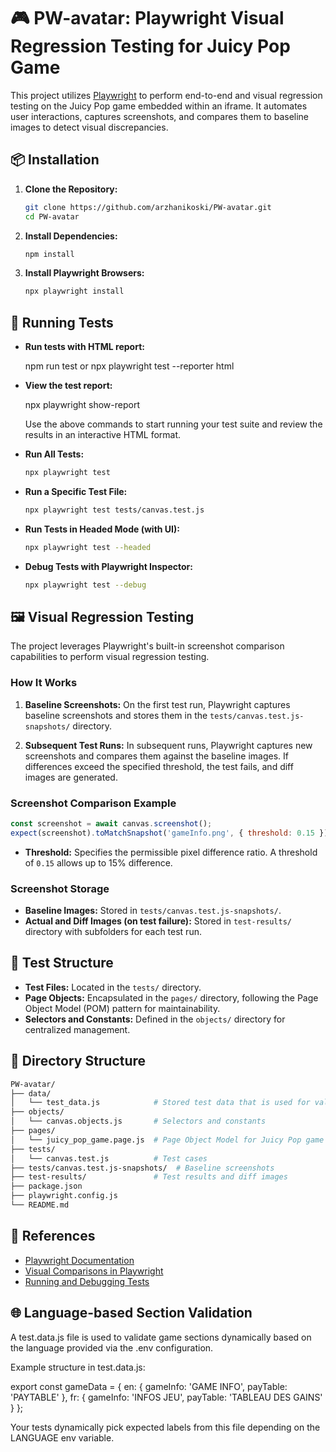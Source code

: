 
# 🎮 PW-avatar: Playwright Visual Regression Testing for Juicy Pop Game

This project utilizes [Playwright](https://playwright.dev/) to perform end-to-end and visual regression testing on the Juicy Pop game embedded within an iframe. It automates user interactions, captures screenshots, and compares them to baseline images to detect visual discrepancies.

## 📦 Installation

1. **Clone the Repository:**

   ```bash
   git clone https://github.com/arzhanikoski/PW-avatar.git
   cd PW-avatar
   ```

2. **Install Dependencies:**

   ```bash
   npm install
   ```

3. **Install Playwright Browsers:**

   ```bash
   npx playwright install
   ```

## 🚀 Running Tests

- **Run tests with HTML report:**

    npm run test or 
    npx playwright test --reporter html
    

- **View the test report:**

    npx playwright show-report

    Use the above commands to start running your test suite and review the results in an interactive HTML format.

- **Run All Tests:**

  ```bash
  npx playwright test
  ```

- **Run a Specific Test File:**

  ```bash
  npx playwright test tests/canvas.test.js
  ```

- **Run Tests in Headed Mode (with UI):**

  ```bash
  npx playwright test --headed
  ```

- **Debug Tests with Playwright Inspector:**

  ```bash
  npx playwright test --debug
  ```

## 🖼️ Visual Regression Testing

The project leverages Playwright's built-in screenshot comparison capabilities to perform visual regression testing.

### How It Works

1. **Baseline Screenshots:**
   On the first test run, Playwright captures baseline screenshots and stores them in the `tests/canvas.test.js-snapshots/` directory.

2. **Subsequent Test Runs:**
   In subsequent runs, Playwright captures new screenshots and compares them against the baseline images. If differences exceed the specified threshold, the test fails, and diff images are generated.

### Screenshot Comparison Example

```javascript
const screenshot = await canvas.screenshot();
expect(screenshot).toMatchSnapshot('gameInfo.png', { threshold: 0.15 });
```

- **Threshold:** Specifies the permissible pixel difference ratio. A threshold of `0.15` allows up to 15% difference.

### Screenshot Storage

- **Baseline Images:** Stored in `tests/canvas.test.js-snapshots/`.
- **Actual and Diff Images (on test failure):** Stored in `test-results/` directory with subfolders for each test run.

## 🧪 Test Structure

- **Test Files:** Located in the `tests/` directory.
- **Page Objects:** Encapsulated in the `pages/` directory, following the Page Object Model (POM) pattern for maintainability.
- **Selectors and Constants:** Defined in the `objects/` directory for centralized management.


## 📂 Directory Structure

```bash
PW-avatar/
├── data/
│   └── test_data.js            # Stored test data that is used for validation or input in the tests
├── objects/
│   └── canvas.objects.js       # Selectors and constants
├── pages/
│   └── juicy_pop_game.page.js  # Page Object Model for Juicy Pop game
├── tests/
│   └── canvas.test.js          # Test cases
├── tests/canvas.test.js-snapshots/  # Baseline screenshots
├── test-results/               # Test results and diff images
├── package.json
├── playwright.config.js
└── README.md
```

## 📖 References

- [Playwright Documentation](https://playwright.dev/docs/intro)
- [Visual Comparisons in Playwright](https://playwright.dev/docs/test-snapshots)
- [Running and Debugging Tests](https://playwright.dev/docs/running-tests)


## 🌐 Language-based Section Validation

A test.data.js file is used to validate game sections dynamically based on the language provided via the .env configuration.

Example structure in test.data.js:

export const gameData = {
  en: {
    gameInfo: 'GAME INFO',
    payTable: 'PAYTABLE'
  },
  fr: {
    gameInfo: 'INFOS JEU',
    payTable: 'TABLEAU DES GAINS'
  }
};

Your tests dynamically pick expected labels from this file depending on the LANGUAGE env variable.
